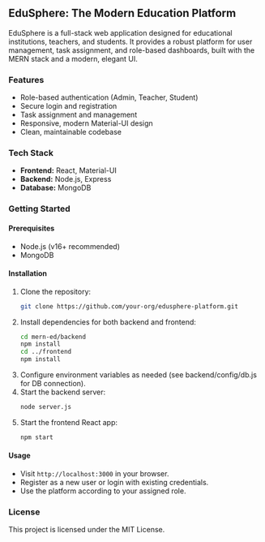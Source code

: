 ## EduSphere: The Modern Education Platform

EduSphere is a full-stack web application designed for educational institutions, teachers, and students. It provides a robust platform for user management, task assignment, and role-based dashboards, built with the MERN stack and a modern, elegant UI.

### Features
- Role-based authentication (Admin, Teacher, Student)
- Secure login and registration
- Task assignment and management
- Responsive, modern Material-UI design
- Clean, maintainable codebase

### Tech Stack
- **Frontend:** React, Material-UI
- **Backend:** Node.js, Express
- **Database:** MongoDB

### Getting Started

#### Prerequisites
- Node.js (v16+ recommended)
- MongoDB

#### Installation
1. Clone the repository:
   ```bash
   git clone https://github.com/your-org/edusphere-platform.git
   ```
2. Install dependencies for both backend and frontend:
   ```bash
   cd mern-ed/backend
   npm install
   cd ../frontend
   npm install
   ```
3. Configure environment variables as needed (see backend/config/db.js for DB connection).
4. Start the backend server:
   ```bash
   node server.js
   ```
5. Start the frontend React app:
   ```bash
   npm start
   ```

#### Usage
- Visit `http://localhost:3000` in your browser.
- Register as a new user or login with existing credentials.
- Use the platform according to your assigned role.

### License
This project is licensed under the MIT License. 
